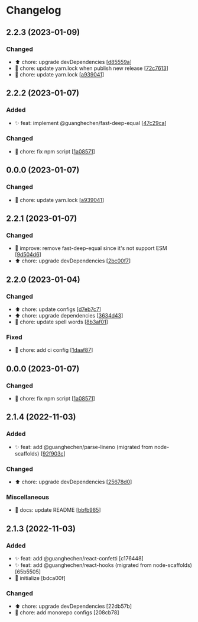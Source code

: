 # Changelog

<a name="2.2.3"></a>
## 2.2.3 (2023-01-09)

### Changed

- ⬆️ chore: upgrade devDependencies [[d85559a](https://github.com/guanghechen/react-kit/commit/d85559af06d750fc08b419e836980a067205bf9e)]
- 🔧 chore: update yarn.lock when publish new release [[72c7613](https://github.com/guanghechen/react-kit/commit/72c761312a8fdb50ebe4d4a67111ddc74b4742e0)]
- 🔧 chore: update yarn.lock [[a939041](https://github.com/guanghechen/react-kit/commit/a9390413a9e89039c6e5784e729ac36ab776f250)]


<a name="2.2.2"></a>
## 2.2.2 (2023-01-07)

### Added

- ✨ feat: implement @guanghechen/fast-deep-equal [[47c29ca](https://github.com/guanghechen/react-kit/commit/47c29cac8ac7ff36576f09710446ec3dc2245302)]

### Changed

- 🔧 chore: fix npm script [[1a08571](https://github.com/guanghechen/react-kit/commit/1a08571390abe2e59b889752b0f75dd7793c9503)]


<a name="0.0.0"></a>
## 0.0.0 (2023-01-07)

### Changed

- 🔧 chore: update yarn.lock [[a939041](https://github.com/guanghechen/react-kit/commit/a9390413a9e89039c6e5784e729ac36ab776f250)]


<a name="2.2.1"></a>
## 2.2.1 (2023-01-07)

### Changed

- 🎨 improve: remove fast-deep-equal since it&#x27;s not support ESM [[9d504d6](https://github.com/guanghechen/react-kit/commit/9d504d6ca03704e8dab695fa46e5fb25ebe0c06b)]
- ⬆️ chore: upgrade devDependencies [[2bc00f7](https://github.com/guanghechen/react-kit/commit/2bc00f7ef1e0b9307bc36ca6f8fec323d56fdaa8)]


<a name="2.2.0"></a>
## 2.2.0 (2023-01-04)

### Changed

- ⬆️ chore: update configs [[d7eb7c7](https://github.com/guanghechen/react-kit/commit/d7eb7c70ae05b745461a136dbfe6dcae69fa6ce8)]
- ⬆️ chore: upgrade dependencies [[3634d43](https://github.com/guanghechen/react-kit/commit/3634d430bd74d5e529984f407b12ab341e4accd2)]
- 🔧 chore: update spell words [[8b3af01](https://github.com/guanghechen/react-kit/commit/8b3af01a6069708af661d7fb39b321e7776c8647)]

### Fixed

- 💚 chore: add ci config [[1daaf87](https://github.com/guanghechen/react-kit/commit/1daaf875f1da40cc34646c62c6cabc010276e98d)]


<a name="0.0.0"></a>
## 0.0.0 (2023-01-07)

### Changed

- 🔧 chore: fix npm script [[1a08571](https://github.com/guanghechen/react-kit/commit/1a08571390abe2e59b889752b0f75dd7793c9503)]


<a name="2.1.4"></a>
## 2.1.4 (2022-11-03)

### Added

- ✨ feat: add @guanghechen/parse-lineno (migrated from node-scaffolds) [[92f903c](https://github.com/guanghechen/react-kit/commit/92f903c2fb00e109744c4488c8b77638c74ed8df)]

### Changed

- ⬆️ chore: upgrade devDependencies [[25678d0](https://github.com/guanghechen/react-kit/commit/25678d05327080ca47b12f1544302995ba5ecf04)]

### Miscellaneous

- 📝 docs: update README [[bbfb985](https://github.com/guanghechen/react-kit/commit/bbfb9858731859f5fd63f4fd402219a5be2c22e2)]


<a name="2.1.3"></a>
## 2.1.3 (2022-11-03)

### Added

- ✨ feat: add @guanghechen/react-confetti [c176448]
- ✨ feat: add @guanghechen/react-hooks (migrated from node-scaffolds) [65b5505]
- 🎉 initialize [bdca00f]

### Changed

- ⬆️ chore: upgrade devDependencies [22db57b]
- 🔧 chore: add monorepo configs [208cb78]
